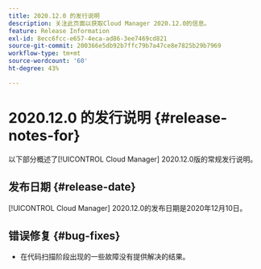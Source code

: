 ```yaml
---
title: 2020.12.0 的发行说明
description: 关注此页面以获取Cloud Manager 2020.12.0的信息。
feature: Release Information
exl-id: 8ecc6fcc-e657-4eca-ad86-3ee7469cd821
source-git-commit: 200366e5db92b7ffc79b7a47ce8e7825b29b7969
workflow-type: tm+mt
source-wordcount: '60'
ht-degree: 43%

---
```


# 2020.12.0 的发行说明 {#release-notes-for}

以下部分概述了[!UICONTROL Cloud Manager] 2020.12.0版的常规发行说明。

## 发布日期 {#release-date}

[!UICONTROL Cloud Manager] 2020.12.0的发布日期是2020年12月10日。

## 错误修复 {#bug-fixes}

* 在代码扫描阶段出现的一些故障没有提供解决的结果。
